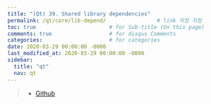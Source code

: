 ```yaml
---
title: "(Qt) 39. Shared library dependencies"
permalink: /qt/core/lib-depend/                # link 직접 지정
toc: true                       # for Sub-title (On this page)
comments: true                  # for disqus Comments
categories:                     # for categories
date: 2020-03-29 00:00:00 -0000
last_modified_at: 2020-03-29 00:00:00 -0000
sidebar:
  title: "qt"
  nav: qt
---
```


> * [Github](https://github.com/GoodayTH/qtca-3-3)

